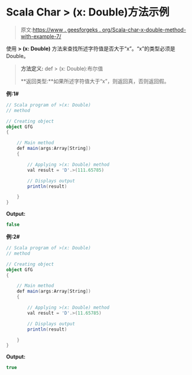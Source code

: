 # Scala Char > (x: Double)方法示例

> 原文:[https://www . geesforgeks . org/Scala-char-x-double-method-with-example-7/](https://www.geeksforgeeks.org/scala-char-x-double-method-with-example-7/)

使用 **> (x: Double)** 方法来查找所述字符值是否大于“x”。“x”的类型必须是 Double。

> **方法定义:** def > (x: Double):布尔值
> 
> **返回类型:**如果所述字符值大于“x”，则返回真，否则返回假。

**例:1#**

```scala
// Scala program of >(x: Double)
// method

// Creating object
object GfG
{ 

    // Main method
    def main(args:Array[String])
    {

        // Applying >(x: Double) method 
        val result = 'D'.>(111.65785)

        // Displays output
        println(result)

    }
} 
```

**Output:**

```scala
false

```

**例:2#**

```scala
// Scala program of >(x: Double)
// method

// Creating object
object GfG
{ 

    // Main method
    def main(args:Array[String])
    {

        // Applying >(x: Double) method
        val result = 'D'.>(11.65785)

        // Displays output
        println(result)

    }
} 
```

**Output:**

```scala
true

```